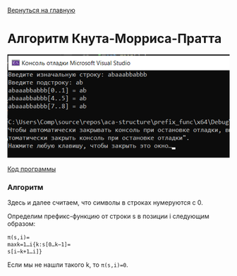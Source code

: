 [Вернуться на главную](../README.md)

# Алгоритм Кнута-Морриса-Пратта

![Пример вывода](images/result.png)

[Код программы](main.cpp)

### Алгоритм

Здесь и далее считаем, что символы в строках нумеруются с 0.

Определим префикс-функцию от строки s в позиции i следующим образом: 
```
π(s,i)=
maxk=1…i{k:s[0…k−1]=
s[i−k+1…i]}
```
Если мы не нашли такого k, то ```π(s,i)=0```.

